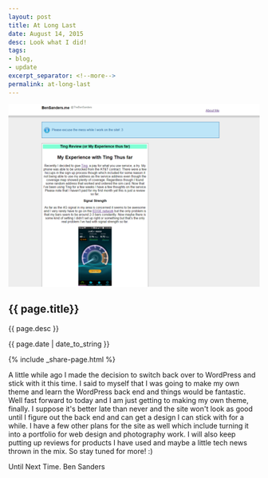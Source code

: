 ```yaml
---
layout: post
title: At Long Last
date: August 14, 2015
desc: Look what I did!
tags:
- blog,
- update
excerpt_separator: <!--more-->
permalink: at-long-last
---
```

<img class="featured-image" src="/images/at-long-last-image.png">
<h2 class="post-h2">{{ page.title}}</h2>
<p class="post-sub-desc"><span>{{ page.desc }}</span></p>
<p class="post-date"><span>{{ page.date | date_to_string }}</span></p>
<!--more-->
{% include _share-page.html %}
<p class="single-post">
A little while ago I made the decision to switch back over to WordPress and stick with it this time. I said to myself that I was going to make my own theme and learn the WordPress back end and things would be fantastic. Well fast forward to today and I am just getting to making my own theme, finally. I suppose it's better late than never and the site won't look as good until I figure out the back end and can get a design I can stick with for a while. I have a few other plans for the site as well which include turning it into a portfolio for web design and photography work. I will also keep putting up reviews for products I have used and maybe a little tech news thrown in the mix. So stay tuned for more! :)
</p>
<p class="single-post">
Until Next Time.
Ben Sanders
</p>
